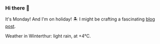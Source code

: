 ### Hi there :wave:

It's Monday! And I'm on holiday! :desert_island: I might be crafting a fascinating [blog post](https://benjaminwuethrich.dev).

Weather in Winterthur: light rain, at +4°C.
